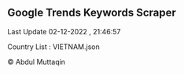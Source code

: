 

## Google Trends Keywords Scraper 
 
Last Update 02-12-2022 , 21:46:57

Country List :
VIETNAM.json



© Abdul Muttaqin 
